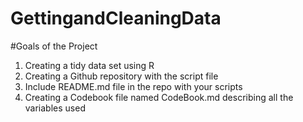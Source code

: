 # GettingandCleaningData

#Goals of the Project
1. Creating a tidy data set using R
2. Creating a Github repository with the script file
3. Include README.md file in the repo with your scripts
4. Creating a Codebook file named CodeBook.md describing all the variables used 
